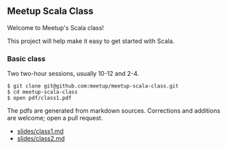## Meetup Scala Class

Welcome to Meetup's Scala class!

This project will help make it easy to get started with Scala.

### Basic class

Two two-hour sessions, usually 10-12 and 2-4.

```
$ git clone git@github.com:meetup/meetup-scala-class.git
$ cd meetup-scala-class
$ open pdf/class1.pdf
```

The pdfs are generated from markdown sources. Corrections and
additions are welcome; open a pull request.

* [slides/class1.md](slides/class1.md)
* [slides/class2.md](slides/class2.md)
